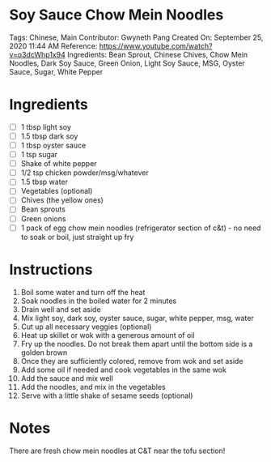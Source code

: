 # Soy Sauce Chow Mein Noodles

Tags: Chinese, Main
Contributor: Gwyneth Pang
Created On: September 25, 2020 11:44 AM
Reference: https://www.youtube.com/watch?v=o3dcWhp1x94
Ingredients: Bean Sprout, Chinese Chives, Chow Mein Noodles, Dark Soy Sauce, Green Onion, Light Soy Sauce, MSG, Oyster Sauce, Sugar, White Pepper

# Ingredients

- [ ]  1 tbsp light soy
- [ ]  1.5 tbsp dark soy
- [ ]  1 tbsp oyster sauce
- [ ]  1 tsp sugar
- [ ]  Shake of white pepper
- [ ]  1/2 tsp chicken powder/msg/whatever
- [ ]  1.5 tbsp water
- [ ]  Vegetables (optional)
- [ ]  Chives (the yellow ones)
- [ ]  Bean sprouts
- [ ]  Green onions
- [ ]  1 pack of egg chow mein noodles (refrigerator section of c&t) - no need to soak or boil, just straight up fry

# Instructions

1. Boil some water and turn off the heat
2. Soak noodles in the boiled water for 2 minutes
3. Drain well and set aside
4. Mix light soy, dark soy, oyster sauce, sugar, white pepper, msg, water
5. Cut up all necessary veggies (optional)
6. Heat up skillet or wok with a generous amount of oil
7. Fry up the noodles. Do not break them apart until the bottom side is a golden brown
8. Once they are sufficiently colored, remove from wok and set aside
9. Add some oil if needed and cook vegetables in the same wok
10. Add the sauce and mix well
11. Add the noodles, and mix in the vegetables
12. Serve with a little shake of sesame seeds (optional)

# Notes

There are fresh chow mein noodles at C&T near the tofu section!